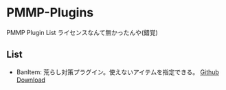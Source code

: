 # PMMP-Plugins
PMMP Plugin List
ライセンスなんて無かったんや(錯覚)

## List
 - BanItem: 荒らし対策プラグイン。使えないアイテムを指定できる。 [Github](https://github.com/LDX-MCPE/BanItem) [Download](https://github.com/Nerahikada/PMMP-Plugins/releases/download/Plugins/BanItem_v2.2.11.phar)